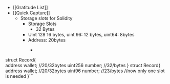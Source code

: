 - [[Gratitude List]]
- [[Quick Capture]]
    - Storage slots for Solidity
        - Storage Slots
            - 32 Bytes
        - Uint 128 16 bytes, uint 96: 12 bytes, uint64: 8bytes
        - Address: 20bytes
            - ```javascript
struct Record{	
    address wallet; //20/32bytes
    uint256 number; //32/bytes
}
struct Record{
    address wallet; //20/32bytes
    uint96 number; //23/bytes
  	//now only one slot is needed
}```